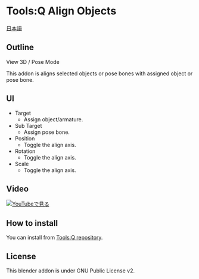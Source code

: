 # Tools:Q Align Objects

[日本語](README.md)

## Outline

View 3D / Pose Mode

This addon is aligns selected objects or pose bones with assigned object or pose bone.

## UI

- Target
  - Assign object/armature.
- Sub Target
  - Assign pose bone.
- Position
  - Toggle the align axis.
- Rotation
  - Toggle the align axis.
- Scale
  - Toggle the align axis.

## Video

[![YouTubeで見る](https://img.youtube.com/vi/JuZlc8Z_PUM/0.jpg)](https://www.youtube.com/watch?v=JuZlc8Z_PUM)

## How to install

You can install from [Tools:Q repository](https://github.com/Project-StudioQ/tools_q).

## License

This blender addon is under GNU Public License v2.
